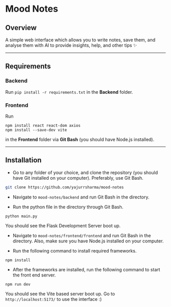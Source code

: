 # Mood Notes

## Overview

A simple web interface which allows you to write notes, save them, and analyse them with AI to provide insights, help, and other tips ✨

---

## Requirements

### Backend

Run `pip install -r requirements.txt` in the **Backend** folder.

### Frontend

Run 
```
npm install react react-dom axios
npm install --save-dev vite
```
in the **Frontend** folder via **Git Bash** (you should have Node.js installed).

---

## Installation

- Go to any folder of your choice, and clone the repository (you should have Git installed on your computer). Preferably, use Git Bash.

```bash
git clone https://github.com/yajurrsharma/mood-notes
```

- Navigate to `mood-notes/backend` and run Git Bash in the directory.
  
- Run the python file in the directory through Git Bash.
```
python main.py
```
You should see the Flask Development Server boot up.

- Navigate to `mood-notes/frontend/frontend` and run Git Bash in the directory. Also, make sure you have Node.js installed on your computer.

- Run the following command to install required frameworks.
```
npm install
```
- After the frameworks are installed, run the following command to start the front end server.

```
npm run dev
```
You should see the Vite based server boot up. Go to `http://localhost:5173/` to use the interface :)

